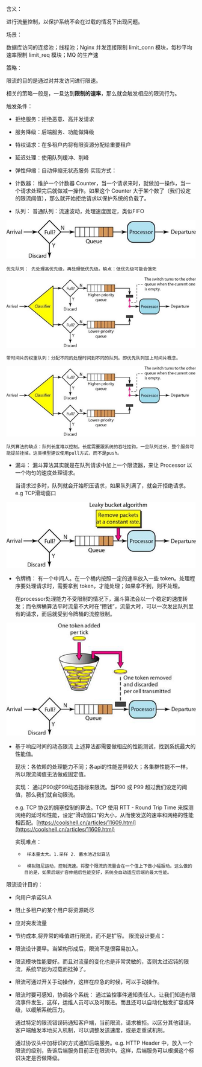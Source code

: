 含义：

   进行流量控制，以保护系统不会在过载的情况下出现问题。

场景：

  数据库访问的连接池；线程池；Nginx  并发连接限制 limit_conn 模块，每秒平均速率限制 limit_req 模块；MQ 的生产速

策略：

   限流的目的是通过对并发访问进行限速。

   相关的策略一般是，一旦达到**限制的速率**，那么就会触发相应的限流行为。

触发条件：

* 拒绝服务：拒绝恶意、高并发请求
* 服务降级：后端服务、功能做降级
* 特权请求：在多租户内将有限资源分配给重要租户
* 延迟处理：使用队列缓冲、削峰
* 弹性伸缩：自动伸缩无状态服务
实现方式：

* 计数器：
    维护一个计数器 Counter，当一个请求来时，就做加一操作，当一个请求处理完后就做减一操作。如果这个 Counter 大于某个数了（我们设定的限流阈值），那么就开始拒绝请求以保护系统的负载了。

* 队列：
    普通队列：流速波动，处理速度固定，类似FIFO

![图片](docs/software-engineering/06-architecture/02-%E5%88%86%E5%B8%83%E5%BC%8F%E4%B8%8E%E6%9E%B6%E6%9E%84/01.%E5%BC%B9%E6%80%A7%E8%AE%BE%E8%AE%A1-%E9%AB%98%E5%8F%AF%E7%94%A8/attachments/%E9%99%90%E6%B5%81%E8%AE%BE%E8%AE%A1-Throttle/6f53789138ca22c06170247a62702d4c_MD5.png)


    优先队列： 先处理高优先级，再处理低优先级。缺点：低优先级可能会饿死

![图片](docs/software-engineering/06-architecture/02-%E5%88%86%E5%B8%83%E5%BC%8F%E4%B8%8E%E6%9E%B6%E6%9E%84/01.%E5%BC%B9%E6%80%A7%E8%AE%BE%E8%AE%A1-%E9%AB%98%E5%8F%AF%E7%94%A8/attachments/%E9%99%90%E6%B5%81%E8%AE%BE%E8%AE%A1-Throttle/10afb75d5a048923d121b9f73f183860_MD5.png)


    带时间片的权重队列：分配不同的处理时间到不同的队列。即优先队列加上时间片概念。

![图片](docs/software-engineering/06-architecture/02-%E5%88%86%E5%B8%83%E5%BC%8F%E4%B8%8E%E6%9E%B6%E6%9E%84/01.%E5%BC%B9%E6%80%A7%E8%AE%BE%E8%AE%A1-%E9%AB%98%E5%8F%AF%E7%94%A8/attachments/%E9%99%90%E6%B5%81%E8%AE%BE%E8%AE%A1-Throttle/10afb75d5a048923d121b9f73f183860_MD5.png)


    队列算法的缺点：队列长度难以控制。长度需要跟系统的吞吐挂钩。一旦队列过长，整个服务可能提前挂掉。这类模型建议使用pull方式，而不是push。

* 漏斗：
    漏斗算法其实就是在队列请求中加上一个限流器，来让 Processor 以一个均匀的速度处理请求。

    当请求过多时，队列就会开始积压请求，如果队列满了，就会开拒绝请求。e.g TCP滑动窗口

![图片](docs/software-engineering/06-architecture/02-%E5%88%86%E5%B8%83%E5%BC%8F%E4%B8%8E%E6%9E%B6%E6%9E%84/01.%E5%BC%B9%E6%80%A7%E8%AE%BE%E8%AE%A1-%E9%AB%98%E5%8F%AF%E7%94%A8/attachments/%E9%99%90%E6%B5%81%E8%AE%BE%E8%AE%A1-Throttle/f54a564c30ed8d30d45433eed2f59dcd_MD5.png)


* 令牌桶：
    有一个中间人。在一个桶内按照一定的速率放入一些 token。处理程序要处理请求时，需要拿到 token，才能处理；如果拿不到，则不处理。

    在processor处理能力不受限制的情况下，漏斗算法会以一个稳定的速度转发；而令牌桶算法平时流量不大时在“攒钱”，流量大时，可以一次发出队列里有的请求，而后就受到令牌桶的流控限制。

![图片](docs/software-engineering/06-architecture/02-%E5%88%86%E5%B8%83%E5%BC%8F%E4%B8%8E%E6%9E%B6%E6%9E%84/01.%E5%BC%B9%E6%80%A7%E8%AE%BE%E8%AE%A1-%E9%AB%98%E5%8F%AF%E7%94%A8/attachments/%E9%99%90%E6%B5%81%E8%AE%BE%E8%AE%A1-Throttle/80270686ad1104405b83ea8389b493e7_MD5.png)



* 基于响应时间的动态限流
    上述算法都需要做相应的性能测试，找到系统最大的性能值。

    现状：各依赖的处理能力不同；各api的性能差异较大；各集群性能不一样。所以限流阈值无法做成固定值。

    实现： 通过P90或P99动态指标来限流。当P90 或 P99 超过我们设定的阈值，那么我们就自动限流。

    e.g. TCP 协议的拥塞控制的算法。TCP 使用 RTT - Round Trip Time 来探测网络的延时和性能，设定“滑动窗口”的大小，从而使发送的速率和网络的性能相匹配。[https://coolshell.cn/articles/11609.html](https://coolshell.cn/articles/11609.html)

     实现难点：

    *      样本量太大。1.采样 2. 蓄水池近似算法
    *      模拟阻尼运动，控制流速。将整个限流的流量会在一个值上下做小幅振动。这么做的目的是，如果后端扩容伸缩后性能变好，系统会自动适应后端的最大性能。
限流设计目的：

* 向用户承诺SLA
* 阻止多租户的某个用户将资源耗尽
* 应对突发流量
* 节约成本,将异常的峰值进行限流，而不是扩容。
限流设计要点：

* 限流设计要早。当架构形成后，限流不是很容易加入。
* 限流模块性能要好。而且对流量的变化也是非常灵敏的，否则太过迟钝的限流，系统早因为过载而挂掉了。
* 限流可通过开关手动操作，这样在应急的时候，可以手动操作。
* 限流时要可感知，协调各个系统：
    通过监控事件通知责任人。让我们知道有限流事件发生，这样，运维人员可以及时跟进。而且还可以自动化触发扩容或降级，以缓解系统压力。

    通过特定的限流错误码通知客户端，当前限流，请求被拒。以区分其他错误。客户端触发本地买入机制，可以调整发送速度，或是走重试机制。

    通过协议头中加标识的方式通知后端服务。e.g. HTTP Header 中，放入一个限流的级别，告诉后端服务目前正在限流中。这样，后端服务可以根据这个标识决定是否做降级。

        

    

